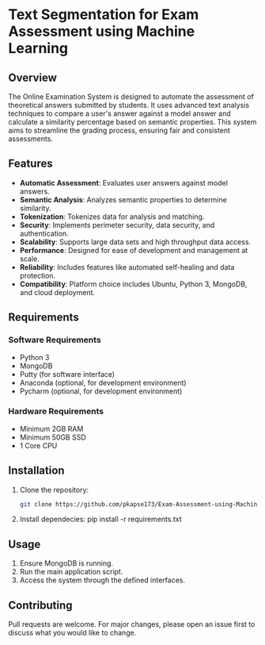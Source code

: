 # Text Segmentation for Exam Assessment using Machine Learning

## Overview

The Online Examination System is designed to automate the assessment of theoretical answers submitted by students. It uses advanced text analysis techniques to compare a user's answer against a model answer and calculate a similarity percentage based on semantic properties. This system aims to streamline the grading process, ensuring fair and consistent assessments.

## Features

- **Automatic Assessment**: Evaluates user answers against model answers.
- **Semantic Analysis**: Analyzes semantic properties to determine similarity.
- **Tokenization**: Tokenizes data for analysis and matching.
- **Security**: Implements perimeter security, data security, and authentication.
- **Scalability**: Supports large data sets and high throughput data access.
- **Performance**: Designed for ease of development and management at scale.
- **Reliability**: Includes features like automated self-healing and data protection.
- **Compatibility**: Platform choice includes Ubuntu, Python 3, MongoDB, and cloud deployment.

## Requirements

### Software Requirements

- Python 3
- MongoDB
- Putty (for software interface)
- Anaconda (optional, for development environment)
- Pycharm (optional, for development environment)

### Hardware Requirements

- Minimum 2GB RAM
- Minimum 50GB SSD
- 1 Core CPU

## Installation

1. Clone the repository:
   ```bash
   git clone https://github.com/pkapse173/Exam-Assessment-using-Machine-Learning
2. Install dependecies:
    pip install -r requirements.txt

## Usage

1. Ensure MongoDB is running.
2. Run the main application script.
3. Access the system through the defined interfaces.

## Contributing

Pull requests are welcome. For major changes, please open an issue first to discuss what you would like to change.